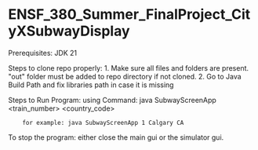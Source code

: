 # ENSF_380_Summer_FinalProject_CityXSubwayDisplay

Prerequisites:
    JDK 21

Steps to clone repo properly:
    1. Make sure all files and folders are present. "out" folder must be added to repo directory if not cloned.
    2. Go to Java Build Path and fix libraries path in case it is missing

Steps to Run Program:
    using Command: 
        java SubwayScreenApp <train_number> <city> <country_code>

        for example: java SubwayScreenApp 1 Calgary CA
To stop the program:
    either close the main gui or the simulator gui.

